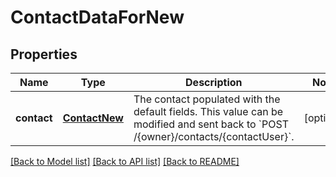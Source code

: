 # ContactDataForNew

## Properties
Name | Type | Description | Notes
------------ | ------------- | ------------- | -------------
**contact** | [**ContactNew**](ContactNew.md) | The contact populated with the default fields. This value can be modified and sent back to &#x60;POST /{owner}/contacts/{contactUser}&#x60;.  | [optional] 

[[Back to Model list]](../README.md#documentation-for-models) [[Back to API list]](../README.md#documentation-for-api-endpoints) [[Back to README]](../README.md)


